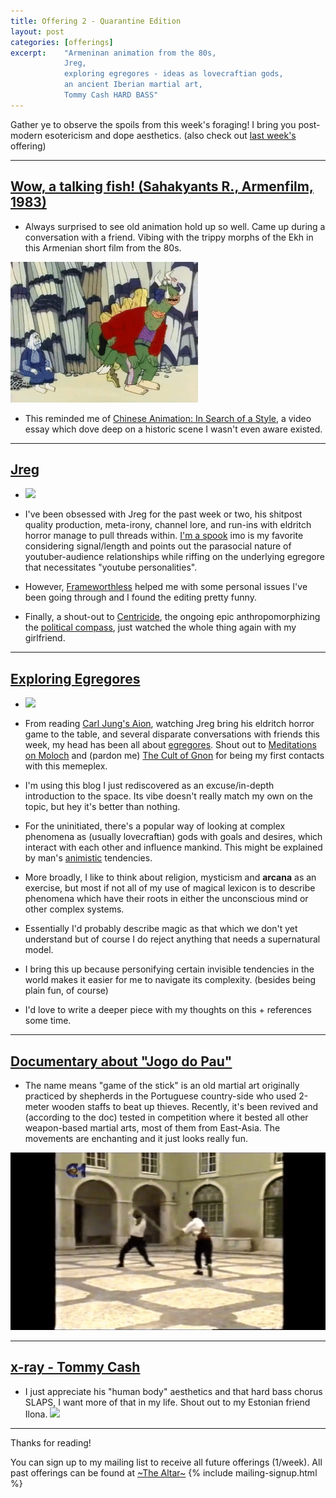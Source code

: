 ```yaml
---
title: Offering 2 - Quarantine Edition
layout: post
categories: [offerings]
excerpt:    "Armeninan animation from the 80s, 
            Jreg, 
            exploring egregores - ideas as lovecraftian gods, 
            an ancient Iberian martial art, 
            Tommy Cash HARD BASS"
---
```

Gather ye to observe the spoils from this week's foraging! I bring you post-modern esotericism and dope aesthetics. (also check out [last week's](offering-1) offering)

***

## [Wow, a talking fish! (Sahakyants R., Armenfilm, 1983)](https://youtu.be/kmB4DfG-3K4)
- Always surprised to see old animation hold up so well. Came up during a conversation with a friend. Vibing with the trippy morphs of the Ekh in this Armenian short film from the 80s. 

![](/assets/img/Sahakyants_R._Wow,_a_talking_fish_(Armenfilm,_1983).gif)

- This reminded me of [Chinese Animation: In Search of a Style](https://www.youtube.com/watch?v=Xwx6i4IQcFw), a video essay which dove deep on a historic scene I wasn't even aware existed.

***

## [Jreg](https://youtu.be/Yqv9LGkG_7Q)
- ![](https://firebasestorage.googleapis.com/v0/b/firescript-577a2.appspot.com/o/imgs%2Fapp%2Fxiqo%2FRk_QNEG3j3?alt=media&token=7faf7fbc-4257-4364-a21e-99165b172a9b)
- I've been obsessed with Jreg for the past week or two, his shitpost quality production, meta-irony, channel lore, and run-ins with eldritch horror manage to pull threads within. 
[I'm a spook](https://youtu.be/Yqv9LGkG_7Q) imo is my favorite considering signal/length and points out the parasocial nature of youtuber-audience relationships while riffing on the underlying egregore that necessitates "youtube personalities". 

- However, [Frameworthless](https://www.youtube.com/watch?v=WYhhUcYN4mw) helped me with some personal issues I've been going through and I found the editing pretty funny.

- Finally, a shout-out to [Centricide](https://www.youtube.com/watch?v=cTFiTqe1sng&list=PLGALsgF3LJjxcs7Hc9aPZwPqd1toJbcrJ), the ongoing epic anthropomorphizing the [political compass](https://upload.wikimedia.org/wikipedia/commons/thumb/6/62/Political_Compass_yellow_LibRight.svg/543px-Political_Compass_yellow_LibRight.svg.png), just watched the whole thing again with my girlfriend.

***

## [Exploring Egregores](https://exploringegregores.wordpress.com/who-worships-an-evil-god-2/)

- ![](https://firebasestorage.googleapis.com/v0/b/firescript-577a2.appspot.com/o/imgs%2Fapp%2Fxiqo%2FRoY_b_yERL?alt=media&token=c52e65b6-7ade-4cbd-bfb4-1a9f7d4e939b)

- From reading [Carl Jung's Aion](https://en.wikipedia.org/wiki/Aion:_Researches_into_the_Phenomenology_of_the_Self), watching Jreg bring his eldritch horror game to the table, and several disparate conversations with friends this week, my head has been all about [egregores](https://en.wikipedia.org/wiki/Egregore). Shout out to [Meditations on Moloch](https://slatestarcodex.com/2014/07/30/meditations-on-moloch/) and (pardon me) [The Cult of Gnon](http://www.xenosystems.net/the-cult-of-gnon/) for being my first contacts with this memeplex.

- I'm using this blog I just rediscovered as an excuse/in-depth introduction to the space. Its vibe doesn't really match my own on the topic, but hey it's better than nothing.

- For the uninitiated, there's a popular way of looking at complex phenomena as (usually lovecraftian) gods with goals and desires, which interact with each other and influence mankind. This might be explained by man's [animistic](https://en.wikipedia.org/wiki/Animism) tendencies.

- More broadly, I like to think about religion, mysticism and __arcana__ as an exercise, but most if not all of my use of magical lexicon is to describe phenomena which have their roots in either the unconscious mind or other complex systems.

- Essentially I'd probably describe magic as that which we don't yet understand but of course I do reject anything that needs a supernatural model.

- I bring this up because personifying certain invisible tendencies in the world makes it easier for me to navigate its complexity. (besides being plain fun, of course)

- I'd love to write a deeper piece with my thoughts on this + references some time.


***

## [Documentary about "Jogo do Pau"](https://youtu.be/ajMnwhKgr1s)
- The name means "game of the stick" is an old martial art originally practiced by shepherds in the Portuguese country-side who used 2-meter wooden staffs to beat up thieves. Recently, it's been revived and (according to the doc) tested in competition where it bested all other weapon-based martial arts, most of them from East-Asia. The movements are enchanting and it just looks really fun. 

![](/assets/img/Jogo_do_Pau_Documentary_Master_Russo_1991.gif)

***

## [x-ray - Tommy Cash](https://youtu.be/K5kD_vYnbe4)
- I just appreciate his "human body" aesthetics and that hard bass chorus SLAPS, I want more of that in my life. Shout out to my Estonian friend Ilona. 
![](https://firebasestorage.googleapis.com/v0/b/firescript-577a2.appspot.com/o/imgs%2Fapp%2Fxiqo%2FOQb16ALPor?alt=media&token=12da2c73-e9fc-464c-b86a-12e1c7c1d515)
    
***

Thanks for reading!

You can sign up to my mailing list to receive all future offerings (1/week). All past offerings can be found at [~The Altar~](_projects/the-altar.md)
{% include mailing-signup.html %}
